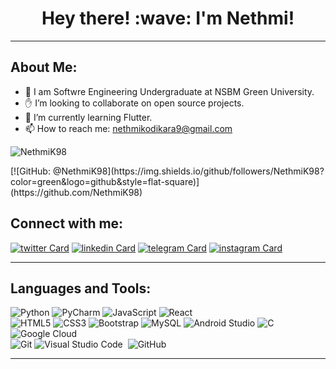 <h1 align=center>Hey there!  :wave: I'm Nethmi!</h1>
<hr>

## About Me:
-  👧 I am Softwre Engineering Undergraduate at NSBM Green University. 
-  :raised_hand: I’m looking to collaborate on open source projects.
-  🌱 I’m currently learning Flutter.
- 📫 How to reach me: nethmikodikara9@gmail.com
<p align="left"> <img src="https://komarev.com/ghpvc/?username=NethmiK98&color=brightgreen" alt="NethmiK98" /></p> 
[![GitHub: @NethmiK98](https://img.shields.io/github/followers/NethmiK98?color=green&logo=github&style=flat-square)](https://github.com/NethmiK98)


## Connect with me:

[![twitter Card](https://img.icons8.com/color/50/000000/twitter.png)](https://mobile.twitter.com/kodikara_nethmi)
[![linkedin Card](https://img.icons8.com/color/50/000000/linkedin.png)](https://www.linkedin.com/in/nethmi-kodikara-4280761b2/)
[![telegram Card](https://img.icons8.com/color/50/000000/telegram-app.png)](https://t.me/NethmiKodikara)
[![instagram Card](https://img.icons8.com/fluent/50/000000/instagram-new.png)](https://www.instagram.com/nethmi_kodikara/)

<hr>

## Languages and Tools:
![Python](https://img.shields.io/badge/-Python-8fcfd1?style=flat-square&logo=Python)
![PyCharm](https://img.shields.io/badge/-PyCharm-green?style=flat-square&logo=pycharm)
![JavaScript](https://img.shields.io/badge/-JavaScript-black?style=flat-square&logo=javascript)
![React](https://img.shields.io/badge/-React-black?style=flat-square&logo=react)<br>
![HTML5](https://img.shields.io/badge/-HTML5-E34F26?style=flat-square&logo=html5&logoColor=white)
![CSS3](https://img.shields.io/badge/-CSS3-1572B6?style=flat-square&logo=css3)
![Bootstrap](https://img.shields.io/badge/-Bootstrap-563D7C?style=flat-square&logo=bootstrap)
![MySQL](https://img.shields.io/badge/-MySQL-black?style=flat-square&logo=mysql)
![Android Studio](https://img.shields.io/badge/-Android%20Studio-green?style=flat-square&logo=android-studio)
![C](https://img.shields.io/badge/-C-05122A?style=flat&logo=C&logoColor=A8B9CC)&nbsp;
![Google Cloud](https://img.shields.io/badge/Google%20Cloud-black?style=flat-square&logo=google-cloud)<br>
![Git](https://img.shields.io/badge/-Git-black?style=flat-square&logo=git)
![Visual Studio Code](https://img.shields.io/badge/-Visual%20Studio%20Code-05122A?style=flat&logo=visual-studio-code&logoColor=007ACC)&nbsp;
![GitHub](https://img.shields.io/badge/-GitHub-05122A?style=flat&logo=github)&nbsp;

<!--![Illustrator](https://img.shields.io/badge/-Illustrator-05122A?style=flat&logo=adobe-illustrator)&nbsp; -->

<!-- ![Flutter](https://img.shields.io/badge/-Flutter-02569B?style=flat-square&logo=flutter)
<!-- ![Firebase](https://img.shields.io/badge/Firebase-007ACC?style=flat-square&logo=firebase) -->
<!-- ![Amazon AWS](https://img.shields.io/badge/Amazon%20AWS-232F3E?style=flat-square&logo=amazon-aws)  --> 
<!-- ![MongoDB](https://img.shields.io/badge/-MongoDB-black?style=flat-square&logo=mongodb)  -->
<!-- ![Docker](https://img.shields.io/badge/-Docker-black?style=flat-square&logo=docker) -->
<hr>

<!--![Nethmi's github stats](https://github-readme-stats.vercel.app/api?username=kadnkodikara&layout=compact&langs_count=8&theme=light)-->
<!--![Top Langs](https://github-readme-stats.vercel.app/api/top-langs/?username=kadnkodikara&layout=compact&langs_count=8&theme=light)
<hr>



<!--
**kadnkodikara/kadnkodikara** is a ✨ _special_ ✨ repository because its `README.md` (this file) appears on your GitHub profile.

Here are some ideas to get you started:

- 🔭 I’m currently working on ...
- 🌱 I’m currently learning ...
- 👯 I’m looking to collaborate on ...
- 🤔 I’m looking for help with ...
- 💬 Ask me about ...
- 📫 How to reach me: ...
- 😄 Pronouns: ...
- ⚡ Fun fact: ...
-->
